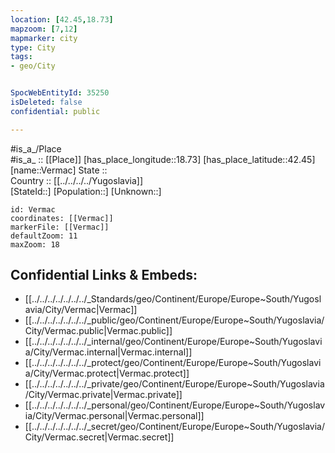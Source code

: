 ```yaml
---
location: [42.45,18.73] 
mapzoom: [7,12] 
mapmarker: city 
type: City
tags:
- geo/City


SpocWebEntityId: 35250
isDeleted: false
confidential: public

---
```

#is_a_/Place  
#is_a_ :: [[Place]] 
[has_place_longitude::18.73] 
[has_place_latitude::42.45] 
[name::Vermac] 
State ::  
Country :: [[../../../../Yugoslavia]]  
[StateId::] 
[Population::] 
[Unknown::] 


```leaflet
id: Vermac
coordinates: [[Vermac]] 
markerFile: [[Vermac]] 
defaultZoom: 11 
maxZoom: 18
```


## Confidential Links & Embeds: 
- [[../../../../../../../_Standards/geo/Continent/Europe/Europe~South/Yugoslavia/City/Vermac|Vermac]] 
- [[../../../../../../../_public/geo/Continent/Europe/Europe~South/Yugoslavia/City/Vermac.public|Vermac.public]] 
- [[../../../../../../../_internal/geo/Continent/Europe/Europe~South/Yugoslavia/City/Vermac.internal|Vermac.internal]] 
- [[../../../../../../../_protect/geo/Continent/Europe/Europe~South/Yugoslavia/City/Vermac.protect|Vermac.protect]] 
- [[../../../../../../../_private/geo/Continent/Europe/Europe~South/Yugoslavia/City/Vermac.private|Vermac.private]] 
- [[../../../../../../../_personal/geo/Continent/Europe/Europe~South/Yugoslavia/City/Vermac.personal|Vermac.personal]] 
- [[../../../../../../../_secret/geo/Continent/Europe/Europe~South/Yugoslavia/City/Vermac.secret|Vermac.secret]] 
